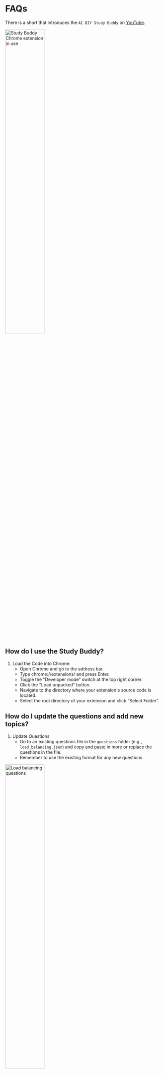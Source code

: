 # FAQs

There is a short that introduces the `AI DIY Study Buddy` on [YouTube](https://youtube.com/shorts/S94Z-v9qBUI?si=oWphAUr5WcrV5YE3).

<img src="https://github.com/user-attachments/assets/1e19b816-70c3-4463-b986-ef1deeacd57f" width="50%" alt="Study Buddy Chrome extension in use">

## How do I use the Study Buddy?

1. Load the Code into Chrome:
   * Open Chrome and go to the address bar.
   * Type chrome://extensions/ and press Enter.
   * Toggle the "Developer mode" switch at the top right corner.
   * Click the "Load unpacked" button.
   * Navigate to the directory where your extension's source code is located.
   * Select the root directory of your extension and click "Select Folder".

## How do I update the questions and add new topics?

1. Update Questions
   * Go to an existing questions file in the `questions` folder (e.g., `load_balancing.json`) and copy and paste in more or replace the questions in the file.
   * Remember to use the existing format for any new questions.

<img width="50%" alt="Load balancing questions" src="https://github.com/user-attachments/assets/51856192-86a2-41bd-b8e1-f039b02d6b1d">

2. Add a New Topic
   * Create a new topic file, e.g., copy and paste a Wikipedia page into ChatGPT, and ensure the questions are in the same format as the ones in existing files.
   * Place the new topic file in the `questions` folder.
   * You also need to update the `topics.json` with the name of the new file, e.g., `italian.json`.

<img width="308" alt="Update topics file with the name of the new questions file" src="https://github.com/user-attachments/assets/7f86373a-332c-4b60-83a6-e259c088bc28">

3. In both cases, you will also need to visit chrome://extensions/ and update the extensions' code by clicking the `Update` button:

<img src="https://github.com/user-attachments/assets/ec700ca5-d056-417d-826c-b6b16dbd5b65" alt="Update extensions" width="50%">
